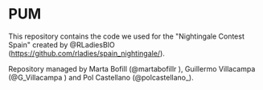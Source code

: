 # PUM

This repository contains the code we used for the "Nightingale Contest Spain" created by @RLadiesBIO (https://github.com/rladies/spain_nightingale/).

Repository managed by Marta Bofill (@martabofillr
), Guillermo Villacampa (@G_Villacampa
) and Pol Castellano (@polcastellano_).
